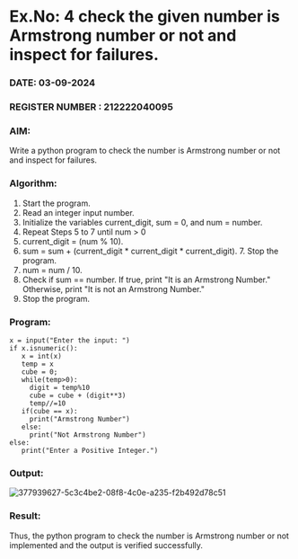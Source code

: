 # Ex.No: 4 check the given number is Armstrong number or not and inspect for failures.
### DATE: 03-09-2024                                                                           
### REGISTER NUMBER : 212222040095
### AIM: 
Write a python program to check the number is Armstrong number or not and inspect for failures.

### Algorithm:
1.  Start the program.
2.	Read an integer input number.
3.	Initialize the variables current_digit, sum = 0, and num = number.
4.	Repeat Steps 5 to 7 until num > 0
5.	current_digit = (num % 10).
6.	sum = sum + (current_digit * current_digit * current_digit). 7. Stop the program.
7.	num = num / 10.
8.	Check if sum == number. If true, print "It is an Armstrong Number." Otherwise, print "It is not an Armstrong Number."
9.	Stop the program.

### Program:
```
x = input("Enter the input: ") 
if x.isnumeric(): 
   x = int(x) 
   temp = x 
   cube = 0; 
   while(temp>0): 
     digit = temp%10 
     cube = cube + (digit**3) 
     temp//=10 
   if(cube == x): 
     print("Armstrong Number") 
   else: 
     print("Not Armstrong Number") 
else: 
   print("Enter a Positive Integer.")
```
### Output:
![377939627-5c3c4be2-08f8-4c0e-a235-f2b492d78c51](https://github.com/user-attachments/assets/fe05b776-1802-4e45-82d2-605b57ff5eb8)



### Result:
Thus, the python program to check the number is Armstrong number or not implemented and the output is verified successfully.


